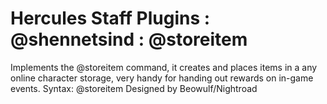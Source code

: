 Hercules Staff Plugins : @shennetsind : @storeitem
============
Implements the @storeitem command, it creates and places items in a any online character storage, very handy for handing out rewards on in-game events.
Syntax: @storeitem <item name or ID> <quantity> <refine> <char name>
Designed by Beowulf/Nightroad